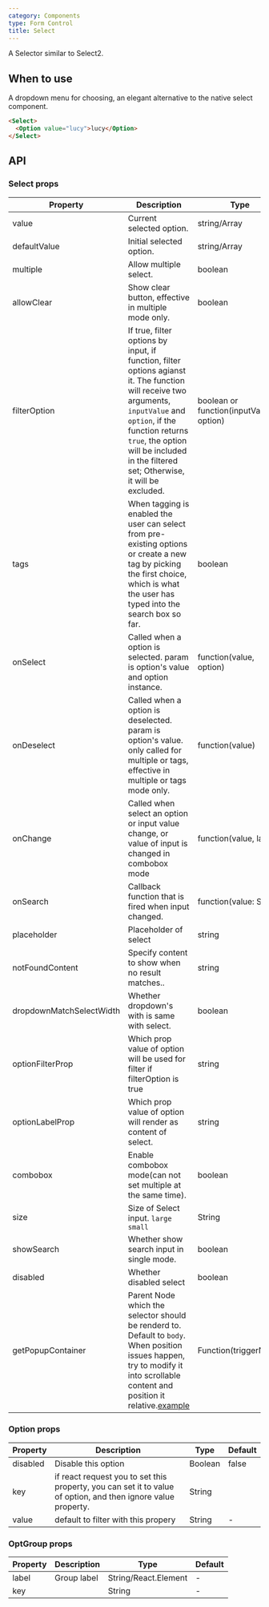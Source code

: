 ```yaml
---
category: Components
type: Form Control
title: Select
---
```


A Selector similar to Select2.

## When to use

A dropdown menu for choosing, an elegant alternative to the native select component.

```html
<Select>
  <Option value="lucy">lucy</Option>
</Select>
```

## API

### Select props

| Property     | Description           | Type     | Default       |
|----------|----------------|----------|--------------|
| value    | Current selected option. | string/Array<String>   |  -  |
| defaultValue | Initial selected option. | string/Array<String>   |  -  |
| multiple   | Allow multiple select. | boolean | false |
| allowClear   | Show clear button, effective in multiple mode only. | boolean | false |
| filterOption | If true, filter options by input, if function, filter options agianst it. The function will receive two arguments, `inputValue` and `option`, if the function returns `true`, the option will be included in the filtered set; Otherwise, it will be excluded. | boolean or function(inputValue, option) | true     |
| tags | When tagging is enabled the user can select from pre-existing options or create a new tag by picking the first choice, which is what the user has typed into the search box so far. | boolean |false |
| onSelect | Called when a option is selected. param is option's value and option instance. | function(value, option) | -   |
| onDeselect | Called when a option is deselected. param is option's value. only called for multiple or tags, effective in multiple or tags mode only. |  function(value) | -   |
| onChange | Called when select an option or input value change, or value of input is changed in combobox mode | function(value, label) | - |
| onSearch | Callback function that is fired when input changed. | function(value: String) |  |
| placeholder | Placeholder of select | string | - |
| notFoundContent | Specify content to show when no result matches..| string | 'Not Found' |
| dropdownMatchSelectWidth | Whether dropdown's with is same with select. | boolean | true |
| optionFilterProp | Which prop value of option will be used for filter if filterOption is true | string | value |
| optionLabelProp | Which prop value of option will render as content of select. | string | `children` |
| combobox | Enable combobox mode(can not set multiple at the same time). | boolean | false |
| size    | Size of Select input. `large` `small`  | String      |      default      |
| showSearch | Whether show search input in single mode.| boolean | false |
| disabled | Whether disabled select | boolean | false |
| getPopupContainer | Parent Node which the selector should be renderd to. Default to `body`. When position issues happen, try to modify it into scrollable content and position it relative.[example](http://codepen.io/anon/pen/xVBOVQ?editors=001) | Function(triggerNode) | () => document.body |

### Option props

| Property     | Description         | Type    | Default       |
|----------|----------------|----------|--------------|
| disabled    | Disable this option | Boolean   |  false  |
| key   | if react request you to set this property, you can set it to value of option, and then ignore value property. |  String |  |
| value   | default to filter with this propery | String | - |

### OptGroup props

| Property     | Description           | Type     | Default          |
|----------|----------------|----------|-----------------|
| label    | Group label           | String/React.Element | -  |
| key      |                |  String  | -               |
